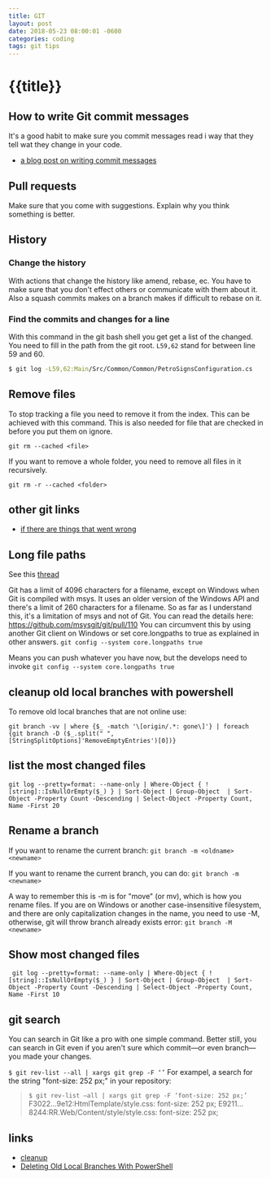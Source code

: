 ```yaml
---
title: GIT
layout: post
date: 2018-05-23 08:00:01 -0600
categories: coding
tags: git tips
---
```


# {{title}}


## How to write Git commit messages

It's a good habit to make sure you commit messages read i way that they tell wat they change in your code.

- [a blog post on writing commit messages](https://chris.beams.io/posts/git-commit/)

## Pull requests

Make sure that you come with suggestions.
Explain why you think something is better.

## History

### Change the history

With actions that change the history like amend, rebase, ec. You have to make sure that you don't effect others or communicate with them about it.
Also a squash commits makes on a branch makes if difficult to rebase on it.

### Find the commits and changes for a line

With this command in the git bash shell you get get a list of the changed. You need to fill in the path from the git root.
`L59,62` stand for between line 59 and 60.

```bash
$ git log -L59,62:Main/Src/Common/Common/PetroSignsConfiguration.cs
```

## Remove files 

To stop tracking a file you need to remove it from the index. This can be achieved with this command.
This is also needed for file that are checked in before you put them on ignore. 

`git rm --cached <file>`

If you want to remove a whole folder, you need to remove all files in it recursively.

`git rm -r --cached <folder>`

## other git links

- [if there are things that went wrong](http://ohshitgit.com/)

## Long file paths

See this [thread](https://stackoverflow.com/questions/22575662/filename-too-long-in-git-for-windows)

Git has a limit of 4096 characters for a filename, except on Windows when Git is compiled with msys. It uses an older version of the Windows API and there's a limit of 260 characters for a filename.
So as far as I understand this, it's a limitation of msys and not of Git. You can read the details here: https://github.com/msysgit/git/pull/110
You can circumvent this by using another Git client on Windows or set core.longpaths to true as explained in other answers.
`git config --system core.longpaths true`

Means you can push whatever you have now, but the develops need to invoke `git config --system core.longpaths true`

## cleanup old local branches with powershell

To remove old local branches that are not online use:

```git branch -vv | where {$_ -match '\[origin/.*: gone\]'} | foreach {git branch -D ($_.split(" ", [StringSplitOptions]'RemoveEmptyEntries')[0])}```

## list the most changed files

`git log --pretty=format: --name-only | Where-Object { ![string]::IsNullOrEmpty($_) } | Sort-Object | Group-Object  | Sort-Object -Property Count -Descending | Select-Object -Property Count, Name -First 20`

## Rename a branch

If you want to rename the current branch:
`git branch -m <oldname> <newname>`

If you want to rename the current branch, you can do:
`git branch -m <newname>`

A way to remember this is -m is for "move" (or mv), which is how you rename files.
If you are on Windows or another case-insensitive filesystem, and there are only capitalization changes in the name, you need to use -M, otherwise, git will throw branch already exists error:
`git branch -M <newname>`

## Show most changed files 

` git log --pretty=format: --name-only | Where-Object { ![string]::IsNullOrEmpty($_) } | Sort-Object | Group-Object  | Sort-Object -Property Count -Descending | Select-Object -Property Count, Name -First 10` 

## git search

You can search in Git like a pro with one simple command. Better still, you can search in Git even if you aren't sure which commit—or even branch—you made your changes.

`$ git rev-list --all | xargs git grep -F ‘’`
For exampel, a search for the string "font-size: 252 px;" in your repository:

>`$ git rev-list –all | xargs git grep -F ‘font-size: 252 px;’`
> F3022…9e12:HtmlTemplate/style.css: font-size: 252 px;
> E9211…8244:RR.Web/Content/style/style.css: font-size: 252 px;

## links

- [cleanup](https://railsware.com/blog/git-housekeeping-tutorial-clean-up-outdated-branches-in-local-and-remote-repositories/)
- [Deleting Old Local Branches With PowerShell](https://dalehirt.wordpress.com/2017/11/20/git-tip-deleting-old-local-branches-with-powershell/)
